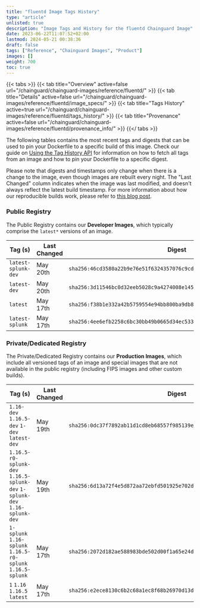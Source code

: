```yaml
---
title: "fluentd Image Tags History"
type: "article"
unlisted: true
description: "Image Tags and History for the fluentd Chainguard Image"
date: 2023-06-22T11:07:52+02:00
lastmod: 2024-05-21 00:38:36
draft: false
tags: ["Reference", "Chainguard Images", "Product"]
images: []
weight: 700
toc: true
---
```


{{< tabs >}}
{{< tab title="Overview" active=false url="/chainguard/chainguard-images/reference/fluentd/" >}}
{{< tab title="Details" active=false url="/chainguard/chainguard-images/reference/fluentd/image_specs/" >}}
{{< tab title="Tags History" active=true url="/chainguard/chainguard-images/reference/fluentd/tags_history/" >}}
{{< tab title="Provenance" active=false url="/chainguard/chainguard-images/reference/fluentd/provenance_info/" >}}
{{</ tabs >}}

The following tables contains the most recent tags and digests that can be used to pin your Dockerfile to a specific build of this image. Check our guide on [Using the Tag History API](/chainguard/chainguard-images/using-the-tag-history-api/) for information on how to fetch all tags from an image and how to pin your Dockerfile to a specific digest.

Please note that digests and timestamps only change when there is a change to the image, even though images are rebuilt every night. The "Last Changed" column indicates when the image was last modified, and doesn't always reflect the latest build timestamp. For more information about how our reproducible builds work, please refer to [this blog post](https://www.chainguard.dev/unchained/reproducing-chainguards-reproducible-image-builds).

### Public Registry
The Public Registry contains our **Developer Images**, which typically comprise the `latest*` versions of an image.

| Tag (s)              | Last Changed | Digest                                                                    |
|----------------------|--------------|---------------------------------------------------------------------------|
|  `latest-splunk-dev` | May 20th     | `sha256:46cd3580a22b9e76e51f6324357076c9cd1aa07bbeb7b3be7857a123a9a2745b` |
|  `latest-dev`        | May 20th     | `sha256:3d11546bc0d32eeb5028c9a4274008e145c6d706e8d494c740cb493bf231724f` |
|  `latest`            | May 17th     | `sha256:f38b1e332a42b5759554e94bb800ba9db8b3c14631f89486c26bcb395798c771` |
|  `latest-splunk`     | May 17th     | `sha256:4ee6efb2258c6bc30bb49b0665d34ec5335300818792f59f35ee2b9169c6b23e` |


### Private/Dedicated Registry
The Private/Dedicated Registry contains our **Production Images**, which include all versioned tags of an image and special images that are not available in the public registry (including FIPS images and other custom builds).

| Tag (s)                                                                      | Last Changed | Digest                                                                    |
|------------------------------------------------------------------------------|--------------|---------------------------------------------------------------------------|
|  `1.16-dev` `1.16.5-dev` `1-dev` `latest-dev`                                | May 19th     | `sha256:0dc37f7892ab11d1cd8eb68557f985139e029f427c44b4ac0a53915571c70569` |
|  `1.16.5-r0-splunk-dev` `1.16.5-splunk-dev` `1-splunk-dev` `1.16-splunk-dev` | May 19th     | `sha256:6d13a72f4e5d872aa72ebfd501925e702df8fa350670b91703048821f393bd0a` |
|  `1-splunk` `1.16-splunk` `1.16.5-r0-splunk` `1.16.5-splunk`                 | May 17th     | `sha256:2072d182ae588983bde502d00f1a65e24d965a85dcf2cad5446bf9a8c8e96598` |
|  `1` `1.16` `1.16.5` `latest`                                                | May 17th     | `sha256:e2ece8130c6b2c68a1ec8f68b26970d13d027ee479424b085c81f6426d45361d` |

